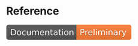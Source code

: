 # Reference

[![](Documentation-Preliminary-orange.svg)](https://github.com/ericlee215/FLOWFarm.jl/blob/master/docs/src/Tutorial.md)
